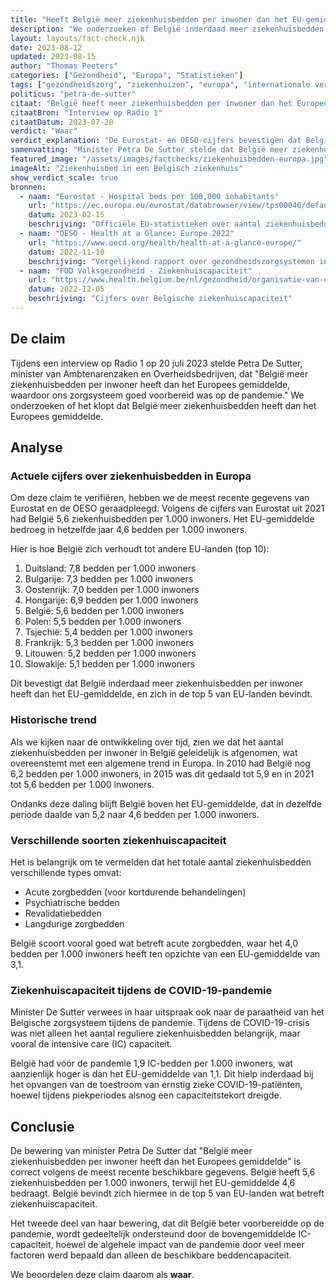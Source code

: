 ```yaml
---
title: "Heeft België meer ziekenhuisbedden per inwoner dan het EU-gemiddelde?"
description: "We onderzoeken of België inderdaad meer ziekenhuisbedden per inwoner heeft dan het gemiddelde in de Europese Unie."
layout: layouts/fact-check.njk
date: 2023-08-12
updated: 2023-08-15
author: "Thomas Peeters"
categories: ["Gezondheid", "Europa", "Statistieken"]
tags: ["gezondheidszorg", "ziekenhuizen", "europa", "internationale vergelijking"]
politicus: "petra-de-sutter"
citaat: "België heeft meer ziekenhuisbedden per inwoner dan het Europees gemiddelde, waardoor ons zorgsysteem goed voorbereid was op de pandemie."
citaatBron: "Interview op Radio 1"
citaatDatum: 2023-07-20
verdict: "Waar"
verdict_explanation: "De Eurostat- en OESO-cijfers bevestigen dat België inderdaad meer ziekenhuisbedden per inwoner heeft dan het EU-gemiddelde."
samenvatting: "Minister Petra De Sutter stelde dat België meer ziekenhuisbedden per inwoner heeft dan het Europees gemiddelde. Volgens de meest recente gegevens van Eurostat (2021) heeft België 5,6 ziekenhuisbedden per 1.000 inwoners, terwijl het EU-gemiddelde 4,6 bedden per 1.000 inwoners bedraagt. Daarmee staat België op de vijfde plaats in de EU, na Duitsland, Bulgarije, Oostenrijk en Hongarije. De claim is dus correct."
featured_image: "/assets/images/factchecks/ziekenhuisbedden-europa.jpg"
imageAlt: "Ziekenhuisbed in een Belgisch ziekenhuis"
show_verdict_scale: true
bronnen:
  - naam: "Eurostat - Hospital beds per 100,000 inhabitants"
    url: "https://ec.europa.eu/eurostat/databrowser/view/tps00046/default/table"
    datum: 2023-02-15
    beschrijving: "Officiële EU-statistieken over aantal ziekenhuisbedden per land"
  - naam: "OESO - Health at a Glance: Europe 2022"
    url: "https://www.oecd.org/health/health-at-a-glance-europe/"
    datum: 2022-11-10
    beschrijving: "Vergelijkend rapport over gezondheidszorgsystemen in Europa"
  - naam: "FOD Volksgezondheid - Ziekenhuiscapaciteit"
    url: "https://www.health.belgium.be/nl/gezondheid/organisatie-van-de-gezondheidszorg/ziekenhuizen/ziekenhuiscapaciteit"
    datum: 2022-12-05
    beschrijving: "Cijfers over Belgische ziekenhuiscapaciteit"
---
```


## De claim

Tijdens een interview op Radio 1 op 20 juli 2023 stelde Petra De Sutter, minister van Ambtenarenzaken en Overheidsbedrijven, dat "België meer ziekenhuisbedden per inwoner heeft dan het Europees gemiddelde, waardoor ons zorgsysteem goed voorbereid was op de pandemie." We onderzoeken of het klopt dat België meer ziekenhuisbedden heeft dan het Europees gemiddelde.

## Analyse

### Actuele cijfers over ziekenhuisbedden in Europa

Om deze claim te verifiëren, hebben we de meest recente gegevens van Eurostat en de OESO geraadpleegd. Volgens de cijfers van Eurostat uit 2021 had België 5,6 ziekenhuisbedden per 1.000 inwoners. Het EU-gemiddelde bedroeg in hetzelfde jaar 4,6 bedden per 1.000 inwoners.

Hier is hoe België zich verhoudt tot andere EU-landen (top 10):

1. Duitsland: 7,8 bedden per 1.000 inwoners
2. Bulgarije: 7,3 bedden per 1.000 inwoners
3. Oostenrijk: 7,0 bedden per 1.000 inwoners
4. Hongarije: 6,9 bedden per 1.000 inwoners
5. België: 5,6 bedden per 1.000 inwoners
6. Polen: 5,5 bedden per 1.000 inwoners
7. Tsjechië: 5,4 bedden per 1.000 inwoners
8. Frankrijk: 5,3 bedden per 1.000 inwoners
9. Litouwen: 5,2 bedden per 1.000 inwoners
10. Slowakije: 5,1 bedden per 1.000 inwoners

Dit bevestigt dat België inderdaad meer ziekenhuisbedden per inwoner heeft dan het EU-gemiddelde, en zich in de top 5 van EU-landen bevindt.

### Historische trend

Als we kijken naar de ontwikkeling over tijd, zien we dat het aantal ziekenhuisbedden per inwoner in België geleidelijk is afgenomen, wat overeenstemt met een algemene trend in Europa. In 2010 had België nog 6,2 bedden per 1.000 inwoners, in 2015 was dit gedaald tot 5,9 en in 2021 tot 5,6 bedden per 1.000 inwoners.

Ondanks deze daling blijft België boven het EU-gemiddelde, dat in dezelfde periode daalde van 5,2 naar 4,6 bedden per 1.000 inwoners.

### Verschillende soorten ziekenhuiscapaciteit

Het is belangrijk om te vermelden dat het totale aantal ziekenhuisbedden verschillende types omvat:

- Acute zorgbedden (voor kortdurende behandelingen)
- Psychiatrische bedden
- Revalidatiebedden
- Langdurige zorgbedden

België scoort vooral goed wat betreft acute zorgbedden, waar het 4,0 bedden per 1.000 inwoners heeft ten opzichte van een EU-gemiddelde van 3,1.

### Ziekenhuiscapaciteit tijdens de COVID-19-pandemie

Minister De Sutter verwees in haar uitspraak ook naar de paraatheid van het Belgische zorgsysteem tijdens de pandemie. Tijdens de COVID-19-crisis was niet alleen het aantal reguliere ziekenhuisbedden belangrijk, maar vooral de intensive care (IC) capaciteit.

België had vóór de pandemie 1,9 IC-bedden per 1.000 inwoners, wat aanzienlijk hoger is dan het EU-gemiddelde van 1,1. Dit hielp inderdaad bij het opvangen van de toestroom van ernstig zieke COVID-19-patiënten, hoewel tijdens piekperiodes alsnog een capaciteitstekort dreigde.

## Conclusie

De bewering van minister Petra De Sutter dat "België meer ziekenhuisbedden per inwoner heeft dan het Europees gemiddelde" is correct volgens de meest recente beschikbare gegevens. België heeft 5,6 ziekenhuisbedden per 1.000 inwoners, terwijl het EU-gemiddelde 4,6 bedraagt. België bevindt zich hiermee in de top 5 van EU-landen wat betreft ziekenhuiscapaciteit.

Het tweede deel van haar bewering, dat dit België beter voorbereidde op de pandemie, wordt gedeeltelijk ondersteund door de bovengemiddelde IC-capaciteit, hoewel de algehele impact van de pandemie door veel meer factoren werd bepaald dan alleen de beschikbare beddencapaciteit.

We beoordelen deze claim daarom als **waar**.